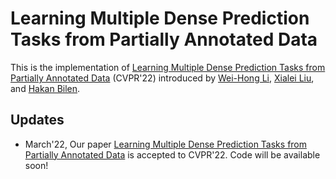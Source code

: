 # Learning Multiple Dense Prediction Tasks from Partially Annotated Data
This is the implementation of [Learning Multiple Dense Prediction Tasks from Partially Annotated Data](https://arxiv.org/pdf/2111.14893.pdf) (CVPR'22) introduced by [Wei-Hong Li](https://weihonglee.github.io), [Xialei Liu](https://mmcheng.net/xliu/), and [Hakan Bilen](http://homepages.inf.ed.ac.uk/hbilen).

## Updates
* March'22, Our paper [Learning Multiple Dense Prediction Tasks from Partially Annotated Data](https://arxiv.org/pdf/2111.14893.pdf) is accepted to CVPR'22. Code will be available soon!